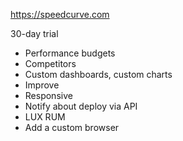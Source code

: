 https://speedcurve.com

30-day trial

- Performance budgets
- Competitors
- Custom dashboards, custom charts
- Improve
- Responsive
- Notify about deploy via API
- LUX RUM
- Add a custom browser


